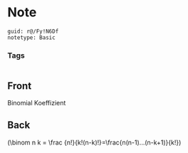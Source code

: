 # Note
```
guid: r@/Fy!N6Df
notetype: Basic
```

### Tags
```
```

## Front
Binomial Koeffizient

## Back
\(\binom n k = \frac {n!}{k!(n-k)!}=\frac{n(n-1)...(n-k+1)}{k!}\)
